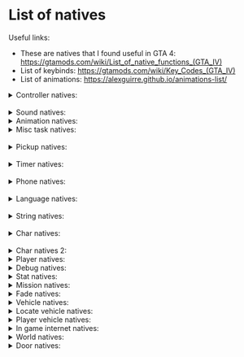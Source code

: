 # List of natives


Useful links:
* These are natives that I found useful in GTA 4: https://gtamods.com/wiki/List_of_native_functions_(GTA_IV)
* List of keybinds: https://gtamods.com/wiki/Key_Codes_(GTA_IV)
* List of animations: https://alexguirre.github.io/animations-list/



<details>
<summary> Controller natives: </summary>

1. SHAKE_PAD (Controller Index, Unknown Intensity, unknown_duration_ms) https://gtamods.com/wiki/SHAKE_PAD
</details>

<br>

<details>
<summary> Sound natives: </summary>

1. SET_VARIABLE_ON_SOUND (unk uVar4, unk String, unk float)
2. PLAY_SOUND_FRONTEND (unk int, Filename String, Soundset String)

</details>

<details>
<summary> Animation natives: </summary>

https://gtamods.com/wiki/TASK_PLAY_ANIM


I need to figure out what these are accepting, the number values anyways


1. REQUEST_ANIMS(char animName) - Example: REQUEST_ANIMS("amb@park_taichi_a"), request the animation
2. HAVE_ANIMS_LOADED(char animName) - Example: "amb@park_taichi_a", Check if the animation has loaded, use in a loop like this: "while(!(HAVE_ANIMS_LOADED(char animName))) WAIT (0);"
3. TASK_PLAY_ANIM(int charHandle, char animationID, char animationSet, float speed, bool loop, float x, float y, float z, int miliseconds)
Example: TASK_PLAY_ANIM( 0, "idle_lookaround_b", "missemergencycall", 8.00000000, 0, 0, 0, 0, -2 ) - Taken from sub_15140() in emergencycall.c 
4. TASK_PLAY_ANIM_WITH_FLAGS(int playerChar, char animgroup?, char animName, float unknown1, int unknown2, int unknown3)
Example: TASK_PLAY_ANIM_WITH_FLAGS(pPlayer,"taichi01","amb@park_taichi_a",8.0,99999,1);

7. TASK_PLAY_ANIM_SECONDARY_UPPER_BODY

</details>

<details>
<summary> Misc task natives: </summary>

I found most of these in ambbeggar.c under sub_2220

1. OPEN_SEQUENCE_TASK(unk string?) - Unknown usage, possibly give it a name?
2. TASK_GO_TO_CHAR(0, int charToGoTo, -1, 2.000) -- charToGoTo is the character to go to such as the player, value 3 and 4 is unknown, possibly timing?
3. TASK_STAND_STILL(0, 2)
4. SET_SEQUENCE_TO_REPEAT()
5. CLOSE_SEQUENCE_TASK()
6. TASK_PERFORM_SEQUENCE()
7. CLEAR_SEQUENCE_TASK()
8. CLOSE_SEQUENCE_TASK()
9. SAY_AMBIENT_SPEECH( l_U111, "Generic_Hi", 0, 0, 0 ) -- value 1 seems to be seems to be the character, value 2 seems to be the speech string, values 3, 4, and 5 are unknown.
10. SET_ROMANS_MOOD(int value) - Can be set from 0-3, 0 = normal, 1 = sad, 2 = shaken up, 3 = drunk.
11. UNLOCK_MISSION_NEWS_STORY(int value) - This seems to possibly set a news story for the radio in game, values seem to range from 0-60?, possibly more but that was with a quick look at it.

</details>

<br>

<details>
<summary> Pickup natives: </summary>

1. CREATE_PICKUP(hash modelName, int pickupType, float x, float y, float z, int pickupHandle, bool unknown (Normally false))
2. CREATE_PICKUP_WITH_AMMO(hash modelName, int pickupType, int unknown (Possibly ammo?), float x, float y, float z, int pickupHandle)
3. CREATE_PICKUP_ROTATE(hash modelName, int pickupType, int ammo, float x, float y, float z, float rotX, float rotY, float rotZ, int pickupHandle);

</details>

<br>

<details>
<summary> Timer natives: </summary>

Example for GET_GAME_TIMER: Setup a blank int to store the timer: int currentGameTimer;

1. GET_GAME_TIMER(&currentGameTimer {same variable as above})
2. CHECK_STUCK_TIMER()
3. CLEAR_ONSCREEN_TIMER
4. DISPLAY_ONSCREEN_TIMER_WITH_STRING
5. FREEZE_ONSCREEN_TIMER
6. GET_NETWORK_TIMER
7. RESET_STUCK_TIMER
8. SET_NETWORK_VEHICLE_RESPOT_TIMER
9. SET_TIMER_BEEP_COUNTDOWN_TIME

10. SETTIMERA
11. SETTIMERB
12. SETTIMERC

13. START_PROFILE_TIMER
14. STOP_PROFILE_TIMER

15. TIMERA
16. TIMERB
17. TIMERC

18. SET_INVINCIBILITY_TIMER_DURATION


</details>

<br>

<details>
<summary> Phone natives: </summary>

1. SCRIPT_IS_MOVING_MOBILE_PHONE_OFFSCREEN (unk1? int)
2. SET_MOBILE_RING_TYPE( cellphone3Dstructure._fU112 ) - Unknown as to what this gets set to, seems to only be in use in spcellphonemain.c
3. START_CUSTOM_MOBILE_PHONE_RINGING
3. ADD_LINE_TO_MOBILE_PHONE_CALL(int unk, unknown, unknown)
4. CAN_RENDER_RADIOHUD_SPRITE_IN_MOBILE_PHONE

5. CODE_WANTS_MOBILE_PHONE_REMOVED
6. CODE_WANTS_MOBILE_PHONE_REMOVED_FOR_WEAPON_SWITCHING
7. CREATE_MOBILE_PHONE( int phoneType? ) - Seems to only be in use in spcellphone.c, create a phone for the game.
8. DESTROY_MOBILE_PHONE() - Seems to run after phone calls end, in spcellphonecalling.c, spcellphonemain.c, spcellphonenetwork.c and spcellphonetutorial.c.

9. GET_MOBILE_PHONE_POSITION() - Unknown/possibly not in use.
10. GET_MOBILE_PHONE_RENDER_ID( ref cellphone3Dstructure.phoneRenderId ) - This usage is labeled in ```sub_3398()``` under ```spcellphonecalling.c```
11. GET_MOBILE_PHONE_ROTATION() - Unknown/possibly not in use.
12. GET_MOBILE_PHONE_SCALE() - Unknown/possibly not in use.
13. GET_MOBILE_PHONE_TASK_SUB_TASK

14. IS_MOBILE_PHONE_CALL_ONGOING
15. IS_MOBILE_PHONE_RADIO_ACTIVE() - Possibly can turn on/off the mobile radio? Unknown usage

16. NEW_MOBILE_PHONE_CALL
17. RENDER_RADIOHUD_SPRITE_IN_MOBILE_PHONE

18. SCRIPT_IS_USING_MOBILE_PHONE

19. SET_MOBILE_PHONE_POSITION
20. SET_MOBILE_PHONE_RADIO_STATE
21. SET_MOBILE_PHONE_ROTATION
22. SET_MOBILE_PHONE_SCALE
23. SET_MOBILE_RADIO_ENABLED_DURING_GAMEPLAY
24. SET_MOBILE_RING_TYPE
25. SET_PED_MOBILE_RING_TYPE
26. START_CUSTOM_MOBILE_PHONE_RINGING

27. START_MOBILE_PHONE_CALL
28. START_MOBILE_PHONE_CALLING
29. START_MOBILE_PHONE_RINGING
30. STOP_MOBILE_PHONE_RINGING
31. STOP_PED_MOBILE_RINGING
32. TASK_MOBILE_CONVERSATION
33. TASK_USE_MOBILE_PHONE
34. TASK_USE_MOBILE_PHONE_TIMED

</details>

<br>

<details>
<summary> Language natives: </summary>

1. IS_JAPANESE_VERSION https://gtamods.com/wiki/Native_function_returning_false

</details>

<br>

<details>
<summary> String natives: </summary>

1. PRINTSTRING (char string) - Print a string to the screen, colors can be used in this. https://gtamods.com/wiki/GXT#Symbols_and_colors

</details>

<br>

<details>
<summary> Char natives: </summary>

Some of these below need labeled, I copied most natives that had a description from the native website.

CREATE_CHAR ped types: https://gtamods.com/wiki/Ped_type
CREATE_CHAR model hashes: https://gtamods.com/wiki/List_of_models_hashes#Peds


1. CREATE_CHAR(int pedType, int pedHash, posX, posY, posZ, int &pedHandle, int unknown {always set to 1}) - Create a char with the specified ped type, ped hash, and coords, store to pedHandle.
2. SET_CHAR_PROOFS(int charHandle, int bulletProof, int fireProof, int explosionProof, int collisionProof, int meleeProof) - Enable/Disable char proofs, 1 for enabled, 0 for disabled.
3. DOES_CHAR_EXIST(int charHandle) - Check if a character exists
4. SET_CHAR_ACCURACY(int charHandle, int charAccuracy) - Set the chars accuracy
5. SET_CHAR_AMMO(int charHandle, int weaponHandle, int ammoAmount) - Set the amount of ammo for the char.
6. SET_CHAR_AS_ENEMY(int charHandle, int toggle) - Set the specified player as an enemy, use 1 for enabled, 0 for disabled.
7. SET_CHAR_AS_MISSION_CHAR(int charHandle) - Make the char a mission char, they shouldn't despawn, pretty much the opposite of MARK_CHAR_AS_NO_LONGER_NEEDED.
8. SET_CHAR_BLEEDING(int pedHandle, int toggle) - Toggle the char bleeding, use 1 for enabled, 0 for disabled.
9. SET_CHAR_CAN_BE_KNOCKED_OFF_BIKE(int charHandle, int toggle) - Toggle the char being able to fall off the bike, 1 is enabled (won't fall off bike), 0 is disabled (will fall off bike).
10. SET_CHAR_CAN_BE_SHOT_IN_VEHICLE(int charHandle, int toggle) - Toggle the char being able to be shot in a vehicle, 1 is enabled, 0 is disabled.
11. SET_CHAR_CANT_BE_DRAGGED_OUT(int charHandle. int toggle) - This function sets if the character can be dragged out of a vehicle, 1 is enabled, 0 is disabled. 
12. SET_CHAR_COLLISION
13. SET_CHAR_COMPONENT_VARIATION
14. SET_CHAR_COORDINATES
15. SET_CHAR_COORDINATES_DONT_WARP_GANG
16. SET_CHAR_COORDINATES_NO_OFFSET
17. SET_CHAR_DIES_INSTANTLY_IN_WATER
18. SET_CHAR_DROPS_WEAPONS_WHEN_DEAD
19. SET_CHAR_DROWNS_IN_SINKING_VEHICLE
20. SET_CHAR_DROWNS_IN_WATER
21. SET_CHAR_DRUGGED_UP
22. SET_CHAR_DUCKING
23. SET_CHAR_FIRE_DAMAGE_MULTIPLIER
24. SET_CHAR_GRAVITY
25. SET_CHAR_HAS_BEEN_CREATED_IN_INTERIOR
26. SET_CHAR_HEADING
27. SET_CHAR_HEALTH
28. SET_CHAR_INVINCIBLE
29. SET_CHAR_IS_TARGET_PRIORITY
30. SET_CHAR_KEEP_TASK
31. SET_CHAR_MAX_HEALTH
32. SET_CHAR_MONEY
33. SET_CHAR_MOVE_ANIM_SPEED_MULTIPLIER
34. SET_CHAR_NAME_DEBUG
35. SET_CHAR_NEVER_LEAVES_GROUP
36. SET_CHAR_PROOFS
37. SET_CHAR_PROP_INDEX
38. SET_CHAR_PROVIDE_COVERING_FIRE
39. SET_CHAR_RANDOM_COMPONENT_VARIATION
40. SET_CHAR_READY_TO_BE_EXECUTED

</details>

<br>

<details>
<summary> Char natives 2: </summary>

Most of these below need labeled, I copied most natives that had a description from the native website.

1. SET_CHAR_RELATIONSHIP_GROUP
2. SET_CHAR_SHOOT_RATE
3. SET_CHAR_SIGNAL_AFTER_KILL
4. SET_CHAR_SPHERE_DEFENSIVE_AREA
5. SET_CHAR_SUFFERS_CRITICAL_HITS
6. SET_CHAR_VELOCITY
7. SET_CHAR_VISIBLE
8. SET_CHAR_WANTED_BY_POLICE
9. SET_CHAR_WEAPON_SKILL
10. SET_CHAR_WILL_DO_DRIVEBYS
11. SET_CHAR_WILL_FLY_THROUGH_WINDSCREEN
12. SET_CHAR_WILL_LEAVE_CAR_IN_COMBAT
13. SET_CHAR_WILL_MOVE_WHEN_INJURED
14. SET_CHAR_WILL_ONLY_FIRE_WITH_CLEAR_LOS

</details>

<details>
<summary> Player natives: </summary>

1. HAS_DEATHARREST_EXECUTED - If the player has been wasted/busted
2. SET_CHAR_WILL_FLY_THROUGH_WINDSCREEN (int playerChar, int toggle) - Set the playerChar to fly through the windshield, set to 1 for enabled, set to 0 for disabled.
3. SET_PLAYER_MOOD_PISSED_OFF(int playerId, int unknown) - Seems to make Niko angry, the unknown int is usually 150 in the scripts.

</details>

<details>
<summary> Debug natives: </summary>

This one is incomplete, I will need to figure out how to use the C# tool for debug items

</details>

<details>
<summary> Stat natives: </summary>

1. INCREMENT_INT_STAT_NO_MESSAGE (int stat, int valueToIncrement) - Add the specified value to the stat.
2. DECREMENT_INT_STAT (int stat, int valueToDecrement) - Remove the specified value from the stat.

</details>

<details>
<summary> Mission natives: </summary>

1. SET_MISSION_FLAG (int value) - Set the mission enabled flag, use 1 for enabled, 0 for disabled, for use when making missions.

</details>

<details>
<summary> Fade natives: </summary>

1. DO_SCREEN_FADE_IN(int time) - Set the screen to fade in, the time is in miliseconds.
2. DO_SCREEN_FADE_OUT(int time) - Set the screen to fade out, the time is in miliseconds.

</details>

<details>
<summary> Vehicle natives: </summary>

Useful links:
* https://gtamods.com/wiki/CREATE_MISSION_TRAIN

Some of these were obtained from "void sub_9436()" in ray2.c in TLAD, didn't mean to find it in there but it'll work on IV also.

1. CREATE_CAR(Hash carModelHash, float vehicleX, float vehicleY, float vehicleZ, int carHandle, int unknown {usually 1}) - Create a vehicle with the model hash at the specific coordinates.
2. SET_CAR_PROOFS(int carHandle, bool bulletProof, bool fireProof, bool explosionProof, bool collisionProof, bool meleeProof) - Can set the car to invincible with all enabled, or turn it off.
3. SET_VEH_HAS_STRONG_AXLES (vehicle veh, int toggle) - Set the vehicle to have strong axles, 1 for enabled, 0 for disabled.
4. SET_CAR_AS_MISSION_CAR (vehicle CarToSet) - Set a vehicle as a mission car
5. SWITCH_CAR_SIREN(Vehicle vehicleToSwitch, int toggle) - This can turn the car sirens on/off, use 1 for enabled, 0 for disabled.
6. FORCE_CAR_LIGHTS(Vehicle emergencyVehicle, int value) - This seems to turn on/off the vehicle lights, possible values are 0, 1, and 2, I think 0 is off, 1 is low beams, and 2 is high beams, I could be wrong though.
7. LOCK_CAR_DOORS(Vehicle vehicleToLock, int toggle) - This can lock the vehicle doors, 1 is enabled and doors are locked, 0 is disabled and doors are unlocked.
8. CHANGE_CAR_COLOUR(int vehicleHandle, int color1, int color2) - Change the vehicles colors.
9. SET_EXTRA_CAR_COLOURS(int vehicleHandle, int color1, int color2) - Change the vehicles extra colors.
10. TURN_OFF_VEHICLE_EXTRA
11. SET_CAR_ON_GROUND_PROPERLY(int vehicleHandle) - Set the vehicle to be on the ground.
12. SET_CAR_ONLY_DAMAGED_BY_PLAYER(int vehicleHandle, int toggle) - Toggle the vehicle to only be damaged by the player, 1 is on 0 is off.
13. SET_CAR_COORDINATES(int vehicleHandle, float vehicleX, float vehicleY, float vehicleZ) - Set the cars coordinates
14. SET_CAR_HEADING(int vehicleHandle, float heading) - Set the cars heading.
15. DELETE_CAR(int &vehicleHandle) - Delete the specified vehicle
16. MARK_CAR_AS_NO_LONGER_NEEDED(int &vehicleHandle) - Mark the specified vehicle as no longer needed, cleanup for game.
17. SET_CAR_CAN_BE_DAMAGED(int &vehicleHandle, int toggle) - Toggle the car being able to be damaged, 1 is on 0 is off.
18. SET_CAR_CAN_BE_VISIBLY_DAMAGED(int &vehicleHandle, int toggle)- Toggle the car being able to be visibly damaged, 1 is on 0 is off.
19. SET_CAN_BURST_CAR_TYRES(int vehicleHandle, int toggle) - Toggle the car being able to burst tires, 1 is on, 0 is off.
20. CREATE_MISSION_TRAIN(int trainType, float trainX, float trainY, float trainZ, int trainDirection, &trainHandle) - Create a train with the specified train type, coords, direction can be either 1 or 0, and trainHandle takes a reference to an int

</details>

<details>
<summary> Locate vehicle natives: </summary>

1. LOCATE_CAR_2D(int vehicleHandle, float locationX1, float locationY1, float locationX2, float locationY2, int unknown {seems to always be 0})
2. LOCATE_CAR_3D(int vehicleHandle, float locationX1, float locationY1, float locationZ1, float locationX2, float locationY2, float locationZ3, int unknown {seems to always be 0})

</details>

<details>
<summary> Player vehicle natives: </summary>

Store the players car, store the vehicle in the variable like this, making a blank variable: int vehicleHandle;
* GET_CAR_CHAR_IS_USING(int playerHandle, int &vehicleHandle)

Check if char is in any car
* IS_CHAR_IN_ANY_CAR(int playerChar)



</details>


<details>
<summary> In game internet natives: </summary>

To use ADD_TO_HTML_SCRIPT_OBJECT:
l_U1 = CREATE_HTML_SCRIPT_OBJECT( "alexLink" );

1. LOAD_WEB_PAGE(unknown webPage)
2. RELOAD_WEB_PAGE(unknown webPage)
3. ADD_TO_HTML_SCRIPT_OBJECT(char scriptObject {l_U1 set above}, char htmlObject );

</details>

<details>
<summary> World natives: </summary>

Some of these were taken from "void sub_8827()" in vlad4.c

1. ADD_SCENARIO_BLOCKING_AREA( -9999.90000000, -9999.90000000, -9999.90000000, 9999.90000000, 9999.90000000, 9999.90000000 ) - Unsure what this does
2. SET_CAR_GENERATORS_ACTIVE_IN_AREA( -9999.90000000, -9999.90000000, -9999.90000000, 9999.90000000, 9999.90000000, 9999.90000000, 0 ) - Seems to disable all car generators on the map
3. OVERRIDE_NUMBER_OF_PARKED_CARS(int toggle) -- Toggle parked cars on/off, 0 is off, 1 is on.
4. SWITCH_GARBAGE_TRUCKS(int toggle) -- Toggle garbage trucks on/off, 0 is off, 1 is on.
5. ALLOW_EMERGENCY_SERVICES(int toggle) -- Toggle emergency service vehicles on/off, 0 is off, 1 is on.
6. SET_CAR_DENSITY_MULTIPLIER(float value) - Set the car density, from 0.0 to 1.0 being the max

7. SET_PED_DENSITY_MULTIPLIER(float value) - Set the ped density, from 0.0 to 1.0 being the max
</details>

<details>
<summary> Door natives: </summary>

https://gtamods.com/wiki/SET_STATE_OF_CLOSEST_DOOR_OF_TYPE
1. SET_STATE_OF_CLOSEST_DOOR_OF_TYPE(char doorHash, float doorX, float doorY, float doorZ, int lock, float doorSwing) - Toggle doors locked or unlocked, lock can be 0 for unlocked or 1 for locked, doorSwing can be from -1.0 to 1.0.

</details>